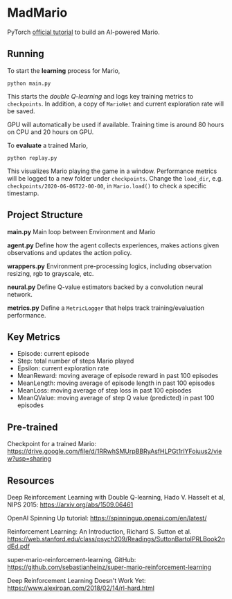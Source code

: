 
# MadMario

PyTorch [official tutorial](https://pytorch.org/tutorials/intermediate/mario_rl_tutorial.html) to build an AI-powered Mario.

## Running

To start the **learning** process for Mario,

```
python main.py
```

This starts the *double Q-learning* and logs key training metrics to `checkpoints`. In addition, a copy of `MarioNet` and current exploration rate will be saved.

GPU will automatically be used if available. Training time is around 80 hours on CPU and 20 hours on GPU.

To **evaluate** a trained Mario,

```
python replay.py
```

This visualizes Mario playing the game in a window. Performance metrics will be logged to a new folder under `checkpoints`. Change the `load_dir`, e.g. `checkpoints/2020-06-06T22-00-00`, in `Mario.load()` to check a specific timestamp.

## Project Structure

**main.py**
Main loop between Environment and Mario

**agent.py**
Define how the agent collects experiences, makes actions given observations and updates the action policy.

**wrappers.py**
Environment pre-processing logics, including observation resizing, rgb to grayscale, etc.

**neural.py**
Define Q-value estimators backed by a convolution neural network.

**metrics.py**
Define a `MetricLogger` that helps track training/evaluation performance.

## Key Metrics

- Episode: current episode
- Step: total number of steps Mario played
- Epsilon: current exploration rate
- MeanReward: moving average of episode reward in past 100 episodes
- MeanLength: moving average of episode length in past 100 episodes
- MeanLoss: moving average of step loss in past 100 episodes
- MeanQValue: moving average of step Q value (predicted) in past 100 episodes

## Pre-trained

Checkpoint for a trained Mario: <https://drive.google.com/file/d/1RRwhSMUrpBBRyAsfHLPGt1rlYFoiuus2/view?usp=sharing>

## Resources

Deep Reinforcement Learning with Double Q-learning, Hado V. Hasselt et al, NIPS 2015: <https://arxiv.org/abs/1509.06461>

OpenAI Spinning Up tutorial: <https://spinningup.openai.com/en/latest/>

Reinforcement Learning: An Introduction, Richard S. Sutton et al. <https://web.stanford.edu/class/psych209/Readings/SuttonBartoIPRLBook2ndEd.pdf>

super-mario-reinforcement-learning, GitHub: <https://github.com/sebastianheinz/super-mario-reinforcement-learning>

Deep Reinforcement Learning Doesn't Work Yet: <https://www.alexirpan.com/2018/02/14/rl-hard.html>
